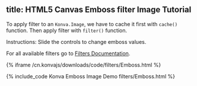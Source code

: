 title: HTML5 Canvas Emboss filter Image Tutorial
---

To apply filter to an `Konva.Image`, we have to cache it first with `cache()`
function. Then apply filter with `filter()` function.

Instructions: Slide the controls to change emboss values.

For all available filters go to [Filters Documentation](/cn.konvajs/api/Konva.Filters.html).

{% iframe /cn.konvajs/downloads/code/filters/Emboss.html %}

{% include_code Konva Emboss Image Demo filters/Emboss.html %}
